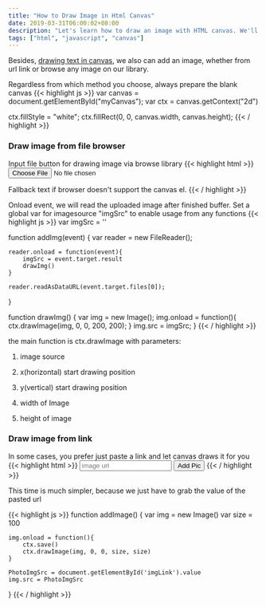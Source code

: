 ```yaml
---
title: "How to Draw Image in Html Canvas"
date: 2019-03-31T06:00:02+08:00
description: "Let's learn how to draw an image with HTML canvas. We'll see how to upload image and draw it or browse it on our machine's library"
tags: ["html", "javascript", "canvas"]
---
```


Besides, [drawing text in canvas](/how-to-draw-text-in-html-canvas/), we also can add an image, whether from url link or browse any image on our library.

Regardless from which method you choose, always prepare the blank canvas
{{< highlight js >}}
var canvas = document.getElementById("myCanvas");
var ctx    = canvas.getContext("2d")

ctx.fillStyle = "white";
ctx.fillRect(0, 0, canvas.width, canvas.height);
{{< / highlight >}}

### Draw image from file browser
Input file button for drawing image via browse library
{{< highlight html >}}
<input type="file" id="file" onchange="uploadImg(event)">

<canvas id="myCanvas" width="200" height="200">
Fallback text if  browser doesn't support the canvas el.
</canvas>
{{< / highlight >}}

Onload event, we will read the uploaded image after finished buffer. Set a global var for imagesource "imgSrc" to enable usage from any functions
{{< highlight js >}}
var imgSrc = ''

function addImg(event) {
    var reader = new FileReader();

    reader.onload = function(event){
        imgSrc = event.target.result
        drawImg()
    }

    reader.readAsDataURL(event.target.files[0]);
}

function drawImg() {
    var img = new Image();
    img.onload = function(){
        ctx.drawImage(img, 0, 0, 200, 200);
    }
    img.src = imgSrc;
}
{{< / highlight >}}

the main function is ctx.drawImage with parameters:

1. image source

2. x(horizontal) start drawing position

3. y(vertical) start drawing position

4. width of Image

5. height of image

### Draw image from link
In some cases, you prefer just paste a link and let canvas draws it for you
{{< highlight html >}}
<canvas id="myCanvas" width="200" height="200">
<input type="url" placeholder="image url" id="imgLink">
<button type="button" onclick="addImage()"> Add Pic </button>
{{< / highlight >}}

This time is much simpler, because we just have to grab the value of the pasted url

{{< highlight js >}}
function addImage() {
    var img = new Image()
    var size = 100

    img.onload = function(){
        ctx.save()
        ctx.drawImage(img, 0, 0, size, size)
    }

    PhotoImgSrc = document.getElementById('imgLink').value
    img.src = PhotoImgSrc
}
{{< / highlight >}}